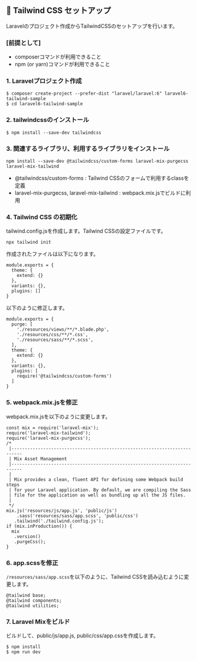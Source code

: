 ## 📝 Tailwind CSS セットアップ

Laravelのプロジェクト作成からTailwindCSSのセットアップを行います。

### [前提として]
- composerコマンドが利用できること
- npm (or yarn)コマンドが利用できること

### 1. Laravelプロジェクト作成

```
$ composer create-project --prefer-dist "laravel/laravel:6" laravel6-tailwind-sample
$ cd laravel6-tailwind-sample
```

### 2. tailwindcssのインストール

```
$ npm install --save-dev tailwindcss
```

### 3. 関連するライブラリ、利用するライブラリをインストール

```
npm install --save-dev @tailwindcss/custom-forms laravel-mix-purgecss laravel-mix-tailwind
```

- @tailwindcss/custom-forms : Tailwind CSSのフォームで利用するclassを定義
- laravel-mix-purgecss, laravel-mix-tailwind : webpack.mix.jsでビルドに利用

### 4. Tailwind CSS の初期化

tailwind.config.jsを作成します。Tailwind CSSの設定ファイルです。

```
npx tailwind init
```

作成されたファイルは以下になります。

```
module.exports = {
  theme: {
    extend: {}
  },
  variants: {},
  plugins: []
}
```

以下のように修正します。

```
module.exports = {
  purge: [
    './resources/views/**/*.blade.php',
    './resources/css/**/*.css',
    './resources/sass/**/*.scss',
  ],
  theme: {
    extend: {}
  },
  variants: {},
  plugins: [
    require('@tailwindcss/custom-forms')
  ]
}
```

### 5. webpack.mix.jsを修正

webpack.mix.jsを以下のように変更します。

```
const mix = require('laravel-mix');
require('laravel-mix-tailwind');
require('laravel-mix-purgecss');
/*
 |--------------------------------------------------------------------------
 | Mix Asset Management
 |--------------------------------------------------------------------------
 |
 | Mix provides a clean, fluent API for defining some Webpack build steps
 | for your Laravel application. By default, we are compiling the Sass
 | file for the application as well as bundling up all the JS files.
 |
 */
mix.js('resources/js/app.js', 'public/js')
    .sass('resources/sass/app.scss', 'public/css')
   .tailwind('./tailwind.config.js');
if (mix.inProduction()) {
  mix
   .version()
   .purgeCss();
}
```

### 6. app.scssを修正

`/resources/sass/app.scss`を以下のように、Tailwind CSSを読み込むように変更します。

```
@tailwind base;
@tailwind components;
@tailwind utilities;
```

### 7. Laravel Mixをビルド

ビルドして、public/js/app.js, public/css/app.cssを作成します。

```
$ npm install
$ npm run dev
```